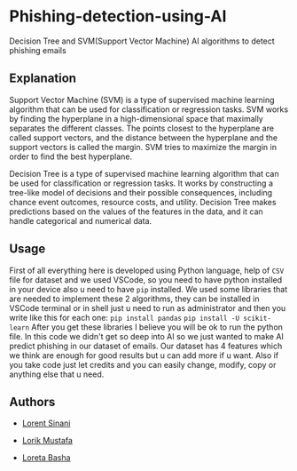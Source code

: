 # Phishing-detection-using-AI
Decision Tree and SVM(Support Vector Machine) AI algorithms to detect phishing emails

## Explanation
Support Vector Machine (SVM) is a type of supervised machine learning algorithm that can be used for classification or regression tasks. SVM works by finding the hyperplane in a high-dimensional space that maximally separates the different classes. The points closest to the hyperplane are called support vectors, and the distance between the hyperplane and the support vectors is called the margin. SVM tries to maximize the margin in order to find the best hyperplane.

Decision Tree is a type of supervised machine learning algorithm that can be used for classification or regression tasks. It works by constructing a tree-like model of decisions and their possible consequences, including chance event outcomes, resource costs, and utility. Decision Tree makes predictions based on the values of the features in the data, and it can handle categorical and numerical data.

## Usage
First of all everything here is developed using Python language, help of `CSV` file for dataset and we used VSCode, so you need to have python installed in your device also u need to have `pip` installed.
We used some libraries that are needed to implement these 2 algorithms, they can be installed in VSCode terminal or in shell just u need to run as administrator
and then you write like this for each one:
`pip install pandas`
`pip install -U scikit-learn`
After you get these libraries I believe you will be ok to run the python file. In this code we didn't get so deep into AI so we just wanted to make AI predict phishing in our dataset of emails. Our dataset has 4 features which we think are enough for good results but u can add more if u want. Also if you take code just let credits and you can easily change, modify, copy or anything else that u need. 

## Authors
- [Lorent Sinani](https://github.com/lorentsinani)

- [Lorik Mustafa](https://github.com/lorikmustafa)

- [Loreta Basha](https://github.com/LoretaBashaa)
